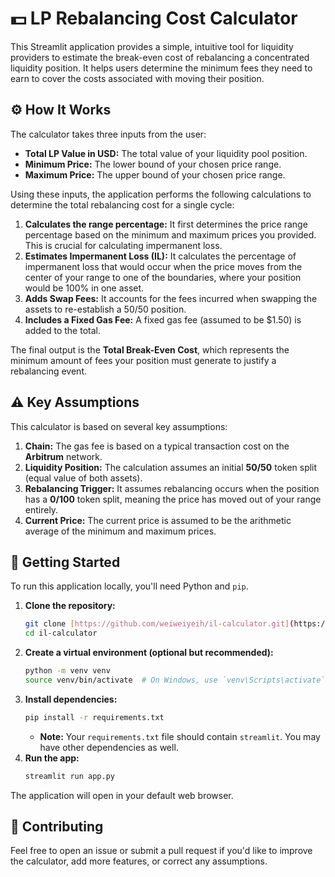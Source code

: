 # 💵 LP Rebalancing Cost Calculator

This Streamlit application provides a simple, intuitive tool for liquidity providers to estimate the break-even cost of rebalancing a concentrated liquidity position. It helps users determine the minimum fees they need to earn to cover the costs associated with moving their position.

## ⚙️ How It Works

The calculator takes three inputs from the user:

- **Total LP Value in USD:** The total value of your liquidity pool position.
- **Minimum Price:** The lower bound of your chosen price range.
- **Maximum Price:** The upper bound of your chosen price range.

Using these inputs, the application performs the following calculations to determine the total rebalancing cost for a single cycle:

1.  **Calculates the range percentage:** It first determines the price range percentage based on the minimum and maximum prices you provided. This is crucial for calculating impermanent loss.
2.  **Estimates Impermanent Loss (IL):** It calculates the percentage of impermanent loss that would occur when the price moves from the center of your range to one of the boundaries, where your position would be 100% in one asset.
3.  **Adds Swap Fees:** It accounts for the fees incurred when swapping the assets to re-establish a 50/50 position.
4.  **Includes a Fixed Gas Fee:** A fixed gas fee (assumed to be $1.50) is added to the total.

The final output is the **Total Break-Even Cost**, which represents the minimum amount of fees your position must generate to justify a rebalancing event.

## ⚠️ Key Assumptions

This calculator is based on several key assumptions:

1.  **Chain:** The gas fee is based on a typical transaction cost on the **Arbitrum** network.
2.  **Liquidity Position:** The calculation assumes an initial **50/50** token split (equal value of both assets).
3.  **Rebalancing Trigger:** It assumes rebalancing occurs when the position has a **0/100** token split, meaning the price has moved out of your range entirely.
4.  **Current Price:** The current price is assumed to be the arithmetic average of the minimum and maximum prices.

## 🚀 Getting Started

To run this application locally, you'll need Python and `pip`.

1.  **Clone the repository:**
    ```bash
    git clone [https://github.com/weiweiyeih/il-calculator.git](https://github.com/weiweiyeih/il-calculator.git)
    cd il-calculator
    ```
2.  **Create a virtual environment (optional but recommended):**
    ```bash
    python -m venv venv
    source venv/bin/activate  # On Windows, use `venv\Scripts\activate`
    ```
3.  **Install dependencies:**
    ```bash
    pip install -r requirements.txt
    ```
    - **Note:** Your `requirements.txt` file should contain `streamlit`. You may have other dependencies as well.
4.  **Run the app:**
    ```bash
    streamlit run app.py
    ```

The application will open in your default web browser.

## 🤝 Contributing

Feel free to open an issue or submit a pull request if you'd like to improve the calculator, add more features, or correct any assumptions.
